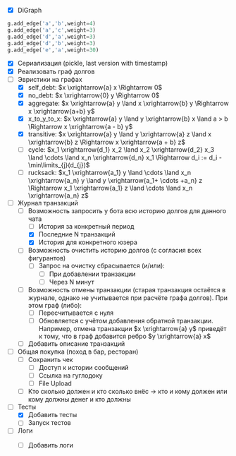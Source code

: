 - [x] DiGraph
```python
g.add_edge('a','b',weight=4)
g.add_edge('a','c',weight=3)
g.add_edge('d','a',weight=3)
g.add_edge('d','b',weight=3)
g.add_edge('e','a',weight=30)
```
- [x] Сериализация (pickle, last version with timestamp)
- [x] Реализовать граф долгов
- [ ] Эвристики на графах
   - [x] self_debt: $x \xrightarrow{a} x \Rightarrow 0$
   - [x] no_debt: $x \xrightarrow{0} y \Rightarrow 0$
   - [x] aggregate: $x \xrightarrow{a} y \land x \xrightarrow{b} y \Rightarrow x \xrightarrow{a+b} y$
   - [x] x\_to\_y\_to\_x: $x \xrightarrow{a} y \land y \xrightarrow{b} x \land a > b \Rightarrow x \xrightarrow{a - b} y$
   - [x] transitive: $x \xrightarrow{a} y \land y \xrightarrow{a} z \land x \xrightarrow{b} z \Rightarrow x \xrightarrow{a + b} z$
   - [ ] cycle: $x_1 \xrightarrow{d_1} x_2 \land x_2 \xrightarrow{d_2} x_3 \land \cdots \land x_n \xrightarrow{d_n} x_1 \Rightarrow d_i := d_i - \min\limits_{j}(d_{j})​$
   - [ ] rucksack: $x_1 \xrightarrow{a_1} y \land \cdots \land x_n \xrightarrow{a_n} y \land y \xrightarrow{a_1+ \cdots +a_n} z \Rightarrow x_1 \xrightarrow{a_1} z \land \cdots \land x_n \xrightarrow{a_n} z$
- [ ] Журнал транзакций
   - [ ] Возможность запросить у бота всю историю долгов для данного чата
      - [ ] История за конкретный период
      - [x] Последние N транзакций
      - [x] История для конкретного юзера
   - [ ] Возможность очистить историю долгов (с согласия всех фигурантов)
      - [ ] Запрос на очистку сбрасывается (и/или):
         - [ ] При добавлении транзакции
         - [ ] Через N минут
   - [ ] Возможность отмены транзакции (старая транзакция остаётся в журнале, однако не учитывается при расчёте графа долгов). При этом граф (либо):
      - [ ] Пересчитывается с нуля
      - [ ] Обновляется с учётом добавления обратной транзакции. Например, отмена транзакции $x \xrightarrow{a} y$ приведёт к тому, что в граф добавится ребро $y \xrightarrow{a} x$
   - [ ] Добавить описание транзакций
- [ ] Общая покупка (поход в бар, ресторан)
   - [ ] Сохранить чек
      - [ ] Доступ к истории сообщений
      - [ ] Ссылка на гуглодоку
      - [ ] File Upload
   - [ ] Кто сколько должен и кто сколько внёс -> кто и кому должен или кому должны денег и кто должны
- [ ] Тесты
   - [x] Добавить тесты
   - [ ] Запуск тестов
- [ ] Логи
   - [ ] Добавить логи

